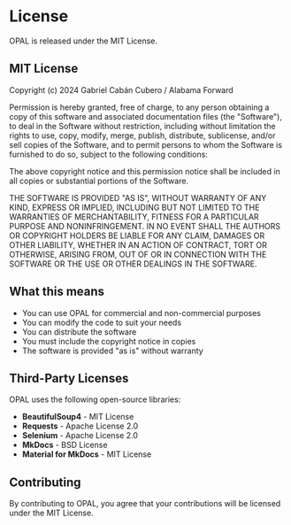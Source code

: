 # License

OPAL is released under the MIT License.

## MIT License

Copyright (c) 2024 Gabriel Cabán Cubero / Alabama Forward

Permission is hereby granted, free of charge, to any person obtaining a copy
of this software and associated documentation files (the "Software"), to deal
in the Software without restriction, including without limitation the rights
to use, copy, modify, merge, publish, distribute, sublicense, and/or sell
copies of the Software, and to permit persons to whom the Software is
furnished to do so, subject to the following conditions:

The above copyright notice and this permission notice shall be included in all
copies or substantial portions of the Software.

THE SOFTWARE IS PROVIDED "AS IS", WITHOUT WARRANTY OF ANY KIND, EXPRESS OR
IMPLIED, INCLUDING BUT NOT LIMITED TO THE WARRANTIES OF MERCHANTABILITY,
FITNESS FOR A PARTICULAR PURPOSE AND NONINFRINGEMENT. IN NO EVENT SHALL THE
AUTHORS OR COPYRIGHT HOLDERS BE LIABLE FOR ANY CLAIM, DAMAGES OR OTHER
LIABILITY, WHETHER IN AN ACTION OF CONTRACT, TORT OR OTHERWISE, ARISING FROM,
OUT OF OR IN CONNECTION WITH THE SOFTWARE OR THE USE OR OTHER DEALINGS IN THE
SOFTWARE.

## What this means

- You can use OPAL for commercial and non-commercial purposes
- You can modify the code to suit your needs
- You can distribute the software
- You must include the copyright notice in copies
- The software is provided "as is" without warranty

## Third-Party Licenses

OPAL uses the following open-source libraries:

- **BeautifulSoup4** - MIT License
- **Requests** - Apache License 2.0
- **Selenium** - Apache License 2.0
- **MkDocs** - BSD License
- **Material for MkDocs** - MIT License

## Contributing

By contributing to OPAL, you agree that your contributions will be licensed
under the MIT License.
